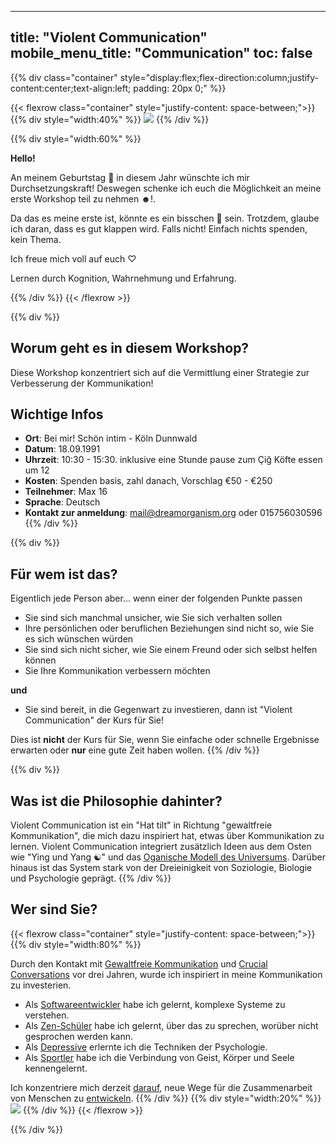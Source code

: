 
---
title: "Violent Communication"
mobile_menu_title: "Communication"
toc: false
---

{{% div class="container"  style="display:flex;flex-direction:column;justify-content:center;text-align:left; padding: 20px 0;" %}}


{{< flexrow class="container" style="justify-content: space-between;">}}
{{% div style="width:40%" %}}
<img src="/workshop-small.png" style="max-height: 300px">
{{% /div %}}

{{% div style="width:60%" %}}
<br>

**Hello!**

An meinem Geburtstag 🎂 in diesem Jahr wünschte ich mir Durchsetzungskraft! Deswegen schenke ich euch die Möglichkeit an meine erste Workshop teil zu nehmen ☻!. 

Da das es meine erste ist, könnte es ein bisschen 💩 sein. Trotzdem, glaube ich daran, dass es gut klappen wird. Falls nicht! Einfach nichts spenden, kein Thema.

Ich freue mich voll auf euch ♡

Lernen durch Kognition, Wahrnehmung und Erfahrung.


{{% /div %}}
{{< /flexrow >}}



{{% div %}}
## Worum geht es in diesem Workshop?
Diese Workshop konzentriert sich auf die Vermittlung einer Strategie zur Verbesserung der Kommunikation!

## Wichtige Infos
- **Ort**: Bei mir! Schön intim - Köln Dunnwald
- **Datum**: 18.09.1991
- **Uhrzeit**: 10:30 - 15:30. inklusive eine Stunde pause zum Çiğ Köfte essen um 12
- **Kosten**: Spenden basis, zahl danach, Vorschlag €50 - €250
- **Teilnehmer**: Max 16
- **Sprache**:  Deutsch
- **Kontakt zur anmeldung**: mail@dreamorganism.org oder 015756030596
{{% /div %}}


{{% div %}}
## Für wem ist das?

Eigentlich jede Person aber... wenn einer der folgenden Punkte passen

- Sie sind sich manchmal unsicher, wie Sie sich verhalten sollen
- Ihre persönlichen oder beruflichen Beziehungen sind nicht so, wie Sie es sich wünschen würden
- Sie sind sich nicht sicher, wie Sie einem Freund oder sich selbst helfen können
- Sie Ihre Kommunikation verbessern möchten

**und**

- Sie sind bereit, in die Gegenwart zu investieren, dann ist "Violent Communication" der Kurs für Sie! 

Dies ist **nicht** der Kurs für Sie, wenn Sie einfache oder schnelle Ergebnisse erwarten oder **nur** eine gute Zeit haben wollen.
{{% /div %}}

{{% div %}}
## Was ist die Philosophie dahinter?
Violent Communication ist ein "Hat tilt" in Richtung "gewaltfreie Kommunikation", die mich dazu
 inspiriert hat, etwas über Kommunikation zu lernen. Violent Communication integriert zusätzlich Ideen 
aus dem Osten wie "Ying und Yang ☯" und das [Oganische Modell des Universums](https://truthaparadox.wordpress.com/2009/12/15/three-models-of-the-universe/). Darüber hinaus ist das System stark von der Dreieinigkeit von Soziologie, Biologie und Psychologie geprägt.
{{% /div %}}



## Wer sind Sie?
{{< flexrow class="container" style="justify-content: space-between;">}}
{{% div style="width:80%" %}}

Durch den Kontakt mit [Gewaltfreie Kommunikation](https://www.cnvc.org/about) und [Crucial Conversations](https://cruciallearning.com/crucial-conversations-for-dialogue/) vor drei Jahren,
wurde ich inspiriert in meine Kommunikation zu investerien.

- Als [Softwareentwickler](https://www.thoughtworks.com/about-us) habe ich gelernt, komplexe Systeme zu verstehen.
- Als [Zen-Schüler](https://alanwatts.org/life-of-alan-watts/) habe ich gelernt, über das zu sprechen, worüber nicht gesprochen werden kann.
- Als [Depressive](https://www.kliniken.de/krankenhaus/tagesklinik-alteburger-strasse-koeln-2811K.html) erlernte ich die Techniken der Psychologie.
- Als [Sportler](https://www.noch3.de/) habe ich die Verbindung von Geist, Körper und Seele kennengelernt.

Ich konzentriere mich derzeit [darauf](../learn/overview/), neue Wege für die Zusammenarbeit von Menschen zu [entwickeln](https://cardano.org/).
{{% /div %}}
{{% div style="width:20%" %}}
<img src="/tim.png" style="max-height: 200px">
{{% /div %}}
{{< /flexrow >}}


{{% /div %}}

